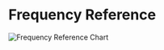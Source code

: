 # Frequency Reference

![Frequency Reference Chart](../img/Frequency%20Reference%20Chart%202024-02-18.png)
